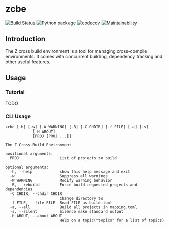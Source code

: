 # zcbe

[![Build Status](https://travis-ci.com/myzhang1029/zcbe.svg)](https://travis-ci.com/myzhang1029/zcbe)
![Python package](https://github.com/myzhang1029/zcbe/workflows/Python%20package/badge.svg)
[![codecov](https://codecov.io/gh/myzhang1029/zcbe/branch/master/graph/badge.svg)](https://codecov.io/gh/myzhang1029/zcbe)
[![Maintainability](https://api.codeclimate.com/v1/badges/e8785246f7dbe7676393/maintainability)](https://codeclimate.com/github/myzhang1029/zcbe/maintainability)
## Introduction
The Z cross build environment is a tool for managing cross-compile environments.
It comes with concurrent building, dependency tracking and other useful features.

## Usage
### Tutorial
TODO
### CLI Usage
```
zcbe [-h] [-w] [-W WARNING] [-B] [-C CHDIR] [-f FILE] [-a] [-s]
            [-H ABOUT]
            [PROJ [PROJ ...]]

The Z Cross Build Environment

positional arguments:
  PROJ                  List of projects to build

optional arguments:
  -h, --help            show this help message and exit
  -w                    Suppress all warnings
  -W WARNING            Modify warning behavior
  -B, --rebuild         Force build requested projects and dependencies
  -C CHDIR, --chdir CHDIR
                        Change directory to
  -f FILE, --file FILE  Read FILE as build.toml
  -a, --all             Build all projects in mapping.toml
  -s, --silent          Silence make standard output
  -H ABOUT, --about ABOUT
                        Help on a topic("topics" for a list of topics)
```

